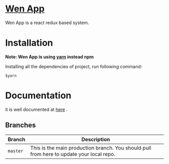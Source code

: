# [Wen App](https://wenapp.netlify.app/ 'Wen App')

Wen App is a react redux based system.

# Installation

**Note: Wen App is using [yarn](https://yarnpkg.com/en/docs/install) instead
npm**

Installing all the dependencies of project, run following command:

`$yarn`


# Documentation

it is well documented at [here](https://wenapp.netlify.app/ 'Documentation') .

## Branches

| Branch   | Description                                                                              |
| -------- | ---------------------------------------------------------------------------------------- |
| `master` | This is the main production branch. You should pull from here to update your local repo. |
